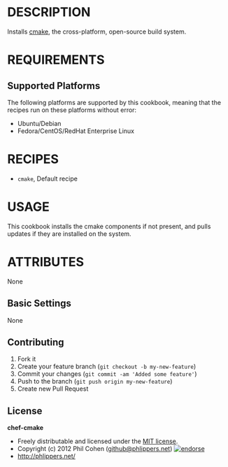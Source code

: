 # DESCRIPTION

Installs [cmake](http://www.cmake.org/), the cross-platform, open-source build system.


# REQUIREMENTS

## Supported Platforms

The following platforms are supported by this cookbook, meaning that the recipes run on these platforms without error:

* Ubuntu/Debian
* Fedora/CentOS/RedHat Enterprise Linux

# RECIPES

* `cmake`,         Default recipe

# USAGE

This cookbook installs the cmake components if not present, and pulls updates if they are installed on the system.

# ATTRIBUTES

None


## Basic Settings

None


## Contributing

1. Fork it
2. Create your feature branch (`git checkout -b my-new-feature`)
3. Commit your changes (`git commit -am 'Added some feature'`)
4. Push to the branch (`git push origin my-new-feature`)
5. Create new Pull Request


## License

**chef-cmake**

* Freely distributable and licensed under the [MIT license](http://phlipper.mit-license.org/2012/license.html).
* Copyright (c) 2012 Phil Cohen (github@phlippers.net) [![endorse](http://api.coderwall.com/phlipper/endorsecount.png)](http://coderwall.com/phlipper)
* http://phlippers.net/
